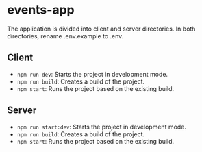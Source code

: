 # events-app

The application is divided into client and server directories.
In both directories, rename .env.example to .env.

## Client

- `npm run dev`: Starts the project in development mode.
- `npm run build`: Creates a build of the project.
- `npm start`: Runs the project based on the existing build.

## Server

- `npm run start:dev`: Starts the project in development mode.
- `npm run build`: Creates a build of the project.
- `npm start`: Runs the project based on the existing build.
